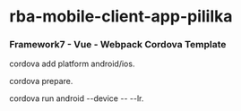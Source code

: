 # rba-mobile-client-app-pililka

<h3>Framework7 - Vue - Webpack Cordova Template</h3>
<p>cordova add platform android/ios.</p>
<p>cordova prepare.</p>
<p>cordova run android --device -- --lr.</p>
